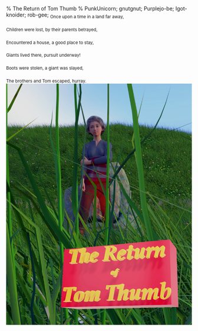 % The Return of Tom Thumb
% PunkUnicorn; gnutgnut; Purplejo-be; Igot-knoider; rob-gee;
 <sub>Once upon a time in a land far away,</sub>
 
 <sub>Children were lost, by their parents betrayed,</sub>
 
 <sub>Encountered a house, a good place to stay,</sub>
 
 <sub>Giants lived there, pursuit underway!</sub>
 
 <sub>Boots were stolen, a giant was slayed,</sub>

 <sub>The brothers and Tom escaped, hurray.</sub>
![](cover.jpg)
